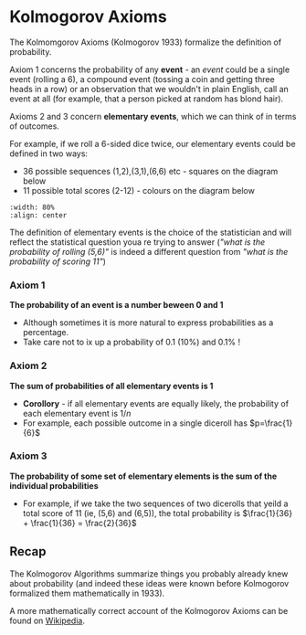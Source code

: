 # Kolmogorov Axioms

The Kolmomgorov Axioms (Kolmogorov 1933) formalize the definition of probability.

Axiom 1 concerns the probability of any **event** - an *event* could be a single event (rolling a 6), a compound event (tossing a coin and getting three heads in a row) or an observation that we wouldn't in plain English, call an event at all (for example, that a person picked at random has blond hair).

Axioms 2 and 3 concern **elementary events**, which we can think of in terms of outcomes.

For example, if we roll a 6-sided dice twice, our elementary events could be defined in two ways:

* 36 possible sequences (1,2),(3,1),(6,6) etc - squares on the diagram below
* 11 possible total scores (2-12) - colours on the diagram below

```{image} https://raw.githubusercontent.com/jillxoreilly/StatsCourseBook_2024/main/images/Chp9_EventsDef.png
:width: 80%
:align: center
```

The definition of elementary events is the choice of the statistician and will reflect the statistical question youa re trying to answer (*"what is the probability of rolling (5,6)"* is indeed a different question from *"what is the probability of scoring 11"*)


### Axiom 1
**The probability of an event is a number beween 0 and 1**

* Although sometimes it is more natural to express probabilities as a percentage. 
* Take care not to ix up a probability of 0.1 (10%) and 0.1% !


### Axiom 2 

**The sum of probabilities of all elementary events is 1**

* **Corollory** - if all elementary events are equally likely, the probability of each elementary event is $1/n$ 
* For example, each possible outcome in a single diceroll has $p=\frac{1}{6}$

### Axiom 3

**The probability of some set of elementary elements is the sum of the individual probabilities**

* For example, if we take the two sequences of two dicerolls that yeild a total score of 11 (ie, (5,6) and (6,5)), the total probability is $\frac{1}{36} + \frac{1}{36} = \frac{2}{36}$

## Recap

The Kolmogorov Algorithms summarize things you probably already knew about probability (and indeed these ideas were known before Kolmogorov formalized them mathematically in 1933).

A more mathematically correct account of the Kolmogorov Axioms can be found on <a href="https://en.wikipedia.org/wiki/Probability_axioms">Wikipedia</a>.
